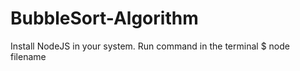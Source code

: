 # BubbleSort-Algorithm

Install NodeJS in your system.
Run command in the terminal 
$ node filename
